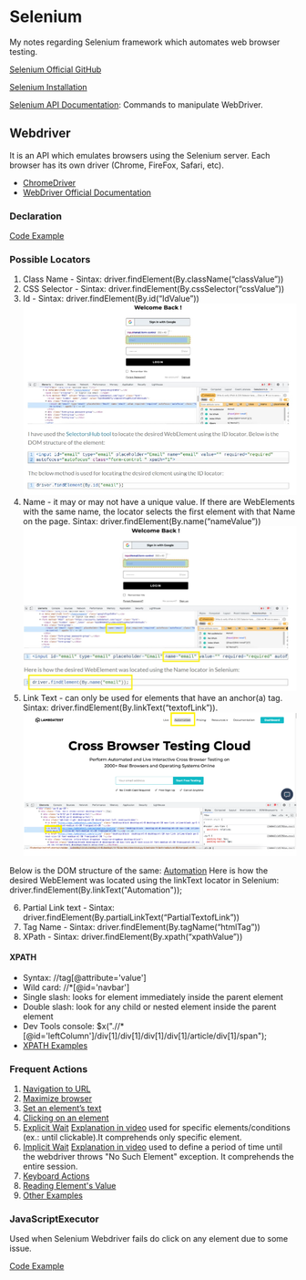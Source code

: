 # Selenium
My notes regarding Selenium framework which automates web browser testing.

[Selenium Official GitHub](https://github.com/SeleniumHQ)

[Selenium Installation](https://www.selenium.dev/documentation/en/selenium_installation/)

[Selenium API Documentation](https://www.selenium.dev/selenium/docs/api/java/): Commands to manipulate WebDriver.

## Webdriver

It is an API which emulates browsers using the Selenium server. Each browser has its own driver (Chrome, FireFox, Safari, etc).
* [ChromeDriver](https://sites.google.com/chromium.org/driver/)
* [WebDriver Official Documentation](https://www.w3.org/TR/webdriver1/)

### Declaration

[Code Example](/codeExamples/WebdriverDeclaration.java)

### Possible Locators

1. Class Name - Sintax: driver.findElement(By.className(“classValue”))
2. CSS Selector - Sintax: driver.findElement(By.cssSelector(“cssValue”))
3. Id - Sintax: driver.findElement(By.id(“IdValue”))
![Id Example](https://github.com/maricotagc/Selenium/blob/master/images/id.jpg)
4. Name - it may or may not have a unique value. If there are WebElements with the same name, the locator selects the first element with that Name on the page. Sintax: driver.findElement(By.name(“nameValue”)) 
![Name Example](https://github.com/maricotagc/Selenium/blob/master/images/name.jpg)
5. Link Text - can only be used for elements that have an anchor(a) tag. Sintax: driver.findElement(By.linkText(“textofLink”)).
![Link Text](https://github.com/maricotagc/Selenium/blob/master/images/linkText.png)

Below is the DOM structure of the same: <a href="https://www.lambdatest.com/automation-testing" class="desktop:block  desktop:ml-0 desktop:mt-10 nav-link inline-block py-5 text-size-14 font-medium ml-30 fromipad:ml-20 ">Automation</a>
Here is how the desired WebElement was located using the linkText locator in Selenium: driver.findElement(By.linkText("Automation"));

6. Partial Link text - Sintax: driver.findElement(By.partialLinkText(“PartialTextofLink”)) 
7. Tag Name - Sintax: driver.findElement(By.tagName(“htmlTag”))
8. XPath - Sintax: driver.findElement(By.xpath(“xpathValue”))

#### XPATH

* Syntax: //tag[@attribute='value']
* Wild card: //*[@id='navbar']
* Single slash: looks for element immediately inside the parent element
* Double slash: look for any child or nested element inside the parent element
* Dev Tools console: $x(".//*[@id='leftColumn']/div[1]/div[1]/div[1]/div[1]/article/div[1]/span");
* [XPATH Examples](/codeExamples/XpathExamples.java)

### Frequent Actions

1. [Navigation to URL](/codeExamples/Navigation.java)
2. [Maximize browser](/codeExamples/MaximizeBrowser.java)
3. [Set an element’s text](/codeExamples/SetElementText.java)
4. [Clicking on an element](/codeExamples/Click.java)
5. [Explicit Wait](/codeExamples/ExplicityWait.java) [Explanation in video](https://www.youtube.com/watch?v=UN8cauyoZsk) used for specific elements/conditions (ex.: until clickable).It comprehends only specific element.
6. [Implicit Wait](/codeExamples/ImplicityWait.java) [Explanation in video](https://www.youtube.com/watch?v=UN8cauyoZsk) used to define a period of time until the webdriver throws "No Such Element" exception. It comprehends the entire session.
7. [Keyboard Actions](https://www.selenium.dev/documentation/en/webdriver/keyboard/)
8. [Reading Element's Value](/codeExamples/ReadElementValue.java)
9. [Other Examples](https://www.selenium.dev/documentation/en/webdriver/browser_manipulation/)

### JavaScriptExecutor

Used when Selenium Webdriver fails do click on any element due to some issue.

[Code Example](/codeExamples/JavaScriptExecutor.java)

